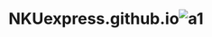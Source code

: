 # NKUexpress.github.io![a1](https://github.com/Chennieeeeee/NKUexpress.github.io/assets/150130047/12763013-2b7c-4c88-a335-63a81b156de7)
